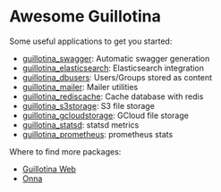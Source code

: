 # Awesome Guillotina

Some useful applications to get you started:

- [guillotina_swagger](https://github.com/guillotinaweb/guillotina_swagger): Automatic swagger generation
- [guillotina_elasticsearch](https://github.com/guillotinaweb/guillotina_elasticsearch): Elasticsearch integration
- [guillotina_dbusers](https://github.com/guillotinaweb/guillotina_dbusers): Users/Groups stored as content
- [guillotina_mailer](https://github.com/guillotinaweb/guillotina_mailer): Mailer utilities
- [guillotina_rediscache](https://github.com/onna/guillotina_rediscache): Cache database with redis
- [guillotina_s3storage](https://github.com/onna/guillotina_s3storage): S3 file storage
- [guillotina_gcloudstorage](https://github.com/onna/guillotina_gcloudstorage): GCloud file storage
- [guillotina_statsd](https://github.com/onna/guillotina_statsd): statsd metrics
- [guillotina_prometheus](https://github.com/onna/guillotina_prometheus): prometheus stats


Where to find more packages:

- [Guillotina Web](https://github.com/guillotinaweb)
- [Onna](https://github.com/onna)
